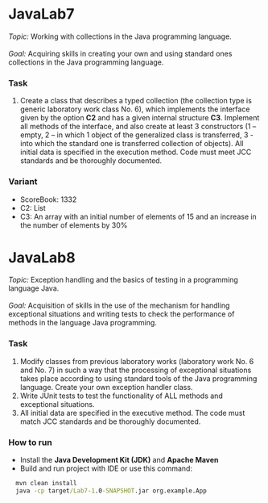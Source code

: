 # JavaLab7
*Topic:* 
Working with collections in the Java programming language.<br><br>
*Goal:*
Acquiring skills in creating your own and using standard ones collections in the Java programming language.

### Task
1. Create a class that describes a typed collection (the collection type is generic
laboratory work class No. 6), which implements the interface given by the option **C2**
and has a given internal structure **C3**. Implement all methods of the interface, and
also create at least 3 constructors (1 – empty, 2 – in which
1 object of the generalized class is transferred, 3 - into which the standard one is transferred
collection of objects). All initial data is specified in the execution method. Code
must meet JCC standards and be thoroughly documented.

### Variant
- ScoreBook:  1332
- C2: List
- C3: An array with an initial number of elements of 15 and an increase in the number of elements by 30%

# JavaLab8
*Topic:* 
Exception handling and the basics of testing in a programming language Java.<br><br>
*Goal:*
Acquisition of skills in the use of the mechanism for handling exceptional situations
and writing tests to check the performance of methods in the language
Java programming.

### Task
1. Modify classes from previous laboratory works (laboratory work No. 6
and No. 7) in such a way that the processing of exceptional situations takes place according to
using standard tools of the Java programming language. Create your own
exception handler class.
2. Write JUnit tests to test the functionality of ALL methods and
exceptional situations.
3. All initial data are specified in the executive method. The code must match
JCC standards and be thoroughly documented.


### How to run

- Install the **Java Development Kit (JDK)** and **Apache Maven**
- Build and run project with IDE or use this command:
```cmd
  mvn clean install
  java -cp target/Lab7-1.0-SNAPSHOT.jar org.example.App
```
